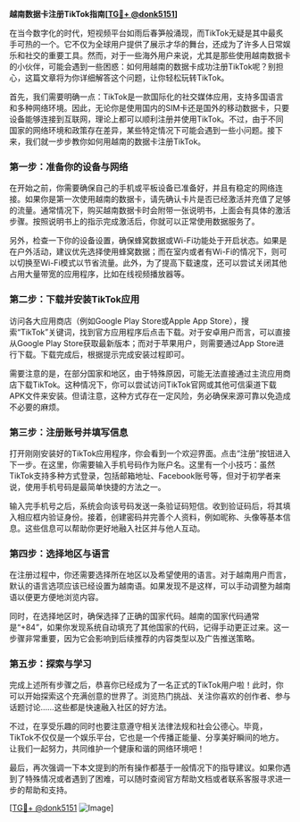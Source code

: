 **越南数据卡注册TikTok指南[[TG💪+ @donk5151](https://t.me/s/donk5151)]**

在当今数字化的时代，短视频平台如雨后春笋般涌现，而TikTok无疑是其中最炙手可热的一个。它不仅为全球用户提供了展示才华的舞台，还成为了许多人日常娱乐和社交的重要工具。然而，对于一些海外用户来说，尤其是那些使用越南数据卡的小伙伴，可能会遇到一些困惑：如何用越南的数据卡成功注册TikTok呢？别担心，这篇文章将为你详细解答这个问题，让你轻松玩转TikTok。

首先，我们需要明确一点：TikTok是一款国际化的社交媒体应用，支持多国语言和多种网络环境。因此，无论你是使用国内的SIM卡还是国外的移动数据卡，只要设备能够连接到互联网，理论上都可以顺利注册并使用TikTok。不过，由于不同国家的网络环境和政策存在差异，某些特定情况下可能会遇到一些小问题。接下来，我们就一步步教你如何用越南的数据卡注册TikTok。

### 第一步：准备你的设备与网络

在开始之前，你需要确保自己的手机或平板设备已准备好，并且有稳定的网络连接。如果你是第一次使用越南的数据卡，请先确认卡片是否已经激活并充值了足够的流量。通常情况下，购买越南数据卡时会附带一张说明书，上面会有具体的激活步骤。按照说明书上的指示完成激活后，你就可以正常使用数据服务了。

另外，检查一下你的设备设置，确保蜂窝数据或Wi-Fi功能处于开启状态。如果是在户外活动，建议优先选择使用蜂窝数据；而在室内或者有Wi-Fi的情况下，则可以切换至Wi-Fi模式以节省流量。此外，为了提高下载速度，还可以尝试关闭其他占用大量带宽的应用程序，比如在线视频播放器等。

### 第二步：下载并安装TikTok应用

访问各大应用商店（例如Google Play Store或Apple App Store），搜索“TikTok”关键词，找到官方应用程序后点击下载。对于安卓用户而言，可以直接从Google Play Store获取最新版本；而对于苹果用户，则需要通过App Store进行下载。下载完成后，根据提示完成安装过程即可。

需要注意的是，在部分国家和地区，由于特殊原因，可能无法直接通过主流应用商店下载TikTok。这种情况下，你可以尝试访问TikTok官网或其他可信渠道下载APK文件来安装。但请注意，这种方式存在一定风险，务必确保来源可靠以免造成不必要的麻烦。

### 第三步：注册账号并填写信息

打开刚刚安装好的TikTok应用程序，你会看到一个欢迎界面。点击“注册”按钮进入下一步。在这里，你需要输入手机号码作为账户名。这里有一个小技巧：虽然TikTok支持多种方式登录，包括邮箱地址、Facebook账号等，但对于初学者来说，使用手机号码是最简单快捷的方法之一。

输入完手机号之后，系统会向该号码发送一条验证码短信。收到验证码后，将其填入相应框内验证身份。接着，创建密码并完善个人资料，例如昵称、头像等基本信息。这些信息可以帮助你更好地融入社区并与他人互动。

### 第四步：选择地区与语言

在注册过程中，你还需要选择所在地区以及希望使用的语言。对于越南用户而言，默认的语言选项应该已经设置为越南语。如果发现不是这样，可以手动调整为越南语以便更方便地浏览内容。

同时，在选择地区时，确保选择了正确的国家代码。越南的国家代码通常是“+84”，如果你发现系统自动填充了其他国家的代码，记得手动更正过来。这一步骤非常重要，因为它会影响到后续推荐的内容类型以及广告推送策略。

### 第五步：探索与学习

完成上述所有步骤之后，恭喜你已经成为了一名正式的TikTok用户啦！此时，你可以开始探索这个充满创意的世界了。浏览热门挑战、关注你喜欢的创作者、参与话题讨论……这些都是快速融入社区的好方法。

不过，在享受乐趣的同时也要注意遵守相关法律法规和社会公德心。毕竟，TikTok不仅仅是一个娱乐平台，它也是一个传播正能量、分享美好瞬间的地方。让我们一起努力，共同维护一个健康和谐的网络环境吧！

最后，再次强调一下本文提到的所有操作都基于一般情况下的指导建议。如果你遇到了特殊情况或者遇到了困难，可以随时查阅官方帮助文档或者联系客服寻求进一步的帮助和支持。

[[TG💪+ @donk5151](https://t.me/s/donk5151) ![Image](https://i.postimg.cc/rwNCRYN7/Snipaste-2025-04-30-17-27-05.png)]